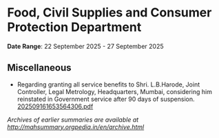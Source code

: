 # Food, Civil Supplies and Consumer Protection Department

**Date Range**: 22 September 2025 - 27 September 2025


## Miscellaneous
- Regarding granting all service benefits to Shri. L.B.Harode, Joint Controller, Legal Metrology, Headquarters, Mumbai, considering him reinstated in Government service after 90 days of suspension.\
  [202509161653564306.pdf](https://gr.maharashtra.gov.in/Site/Upload/Government%20Resolutions/English/202509161653564306.pdf)


*Archives of earlier summaries are available at http://mahsummary.orgpedia.in/en/archive.html*